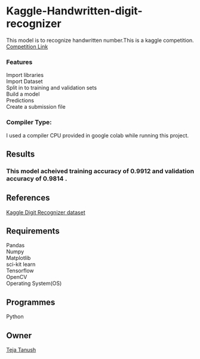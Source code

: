 # Kaggle-Handwritten-digit-recognizer
This model is to recognize handwritten number.This is a kaggle competition.                                                                                                                                                 
[Competition Link](https://www.kaggle.com/competitions/digit-recognizer)
### Features
Import  libraries                                                                                                                                                                                                           
Import Dataset                                                                                                                                                                                                              
Split in to training and validation sets                                                                                                                                                                                                                                                                                                                                                                             
Build a model                                                                                                                                                                                                               
Predictions                                                                                                                                                                                                                     
Create a submission file
### Compiler Type:  
I used a compiler CPU provided in google colab while running this project.
## Results  
### This model acheived training accuracy of 0.9912 and validation accuracy of 0.9814 .
## References  
[Kaggle Digit Recognizer dataset](https://www.kaggle.com/competitions/digit-recognizer/data)
## Requirements  
Pandas  
Numpy  
Matplotlib  
sci-kit learn                                                                                                                                                                                                               
Tensorflow                                                                                                                                                                                                        
OpenCV                                                                                                                                                                                                                      
Operating System(OS)
## Programmes  
Python  
## Owner  
[Teja Tanush](https://github.com/tejatanush) 
